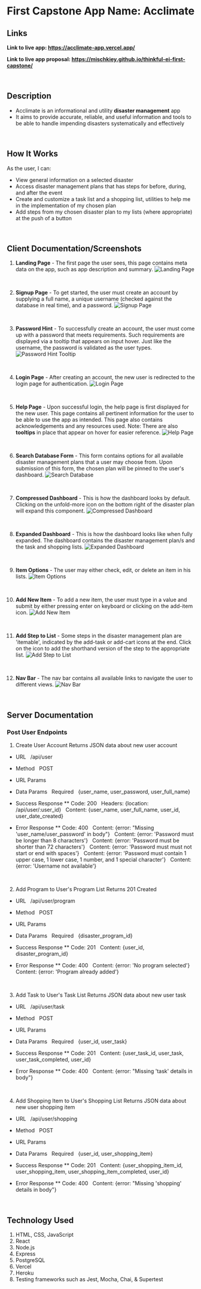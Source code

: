# First Capstone App Name: Acclimate

## Links
**Link to live app: https://acclimate-app.vercel.app/**

**Link to live app proposal: https://mischkiey.github.io/thinkful-ei-first-capstone/**

<p>&nbsp;</p>

## Description
* Acclimate is an informational and utility **disaster management** app
* It aims to provide accurate, reliable, and useful information and tools to be able to handle impending disasters systematically and effectively

<p>&nbsp;</p>

## How It Works
As the user, I can:
* View general information on a selected disaster
* Access disaster management plans that has steps for before, during, and after the event
* Create and customize a task list and a shopping list, utilities to help me in the implementation of my chosen plan
* Add steps from my chosen disaster plan to my lists (where appropriate) at the push of a button

<p>&nbsp;</p>

## Client Documentation/Screenshots

1. **Landing Page** - The first page the user sees, this page contains meta data on the app, such as app description and summary.
![Landing Page](/images/screenshots/landing-page.png)

<p>&nbsp;</p>

2. **Signup Page** - To get started, the user must create an account by supplying a full name, a unique username (checked against the database in real time), and a password.
![Signup Page](/images/screenshots/signup-page.png)

<p>&nbsp;</p>

3. **Password Hint** - To successfully create an account, the user must come up with a password that meets requirements. Such requirements are displayed via a tooltip that appears on input hover. Just like the username, the password is validated as the user types.
![Password Hint Tooltip](/images/screenshots/password-hint.png)

<p>&nbsp;</p>

4. **Login Page** - After creating an account, the new user is redirected to the login page for authentication.
![Login Page](/images/screenshots/login-page.png)

<p>&nbsp;</p>

5. **Help Page** - Upon successful login, the help page is first displayed for the new user. This page contains all pertinent information for the user to be able to use the app as intended. This page also contains acknowledgements and any resources used. Note: There are also **tooltips** in place that appear on hover for easier reference.
![Help Page](/images/screenshots/help-page.png)

<p>&nbsp;</p>

6. **Search Database Form** - This form contains options for all available disaster management plans that a user may choose from. Upon submission of this form, the chosen plan will be pinned to the user's dashboard.
![Search Database](/images/screenshots/search-database.png)
 
<p>&nbsp;</p>

7. **Compressed Dashboard** - This is how the dashboard looks by default. Clicking on the unfold-more icon on the bottom right of the disaster plan will expand this component.
![Compressed Dashboard](/images/screenshots/compressed-dashboard.png)

<p>&nbsp;</p>

8. **Expanded Dashboard** - This is how the dashboard looks like when fully expanded. The dashboard contains the disaster management plan/s and the task and shopping lists.
![Expanded Dashboard](/images/screenshots/expanded-dashboard.png)

<p>&nbsp;</p>

9. **Item Options** - The user may either check, edit, or delete an item in his lists.
![Item Options](/images/screenshots/item-options.png)

<p>&nbsp;</p>

10. **Add New Item** - To add a new item, the user must type in a value and submit by either pressing enter on keyboard or clicking on the add-item icon.
![Add New Item](/images/screenshots/add-new-item.png)

<p>&nbsp;</p>

11. **Add Step to List** - Some steps in the disaster management plan are 'itemable', indicated by the add-task or add-cart icons at the end. Click on the icon to add the shorthand version of the step to the appropriate list.
![Add Step to List](/images/screenshots/add-step-to-list.png)

<p>&nbsp;</p>

12. **Nav Bar** - The nav bar contains all available links to navigate the user to different views.
![Nav Bar](/images/screenshots/nav-bar.png)

<p>&nbsp;</p>

## Server Documentation

### Post User Endpoints

1. Create User Account
Returns JSON data about new user account

* URL
&nbsp; /api/user

* Method
&nbsp; POST

* URL Params
&nbsp;

* Data Params
&nbsp; Required
&nbsp; {user_name, user_password, user_full_name}

* Success Response
** Code: 200
&nbsp; Headers: {location: /api/user/:user_id}
&nbsp; Content: {user_name, user_full_name, user_id, user_date_created}

* Error Response
** Code: 400
&nbsp; Content: {error: "Missing 'user_name/user_password' in body"}
&nbsp; Content: {error: 'Password must be longer than 8 characters'}
&nbsp; Content: {error: 'Password must be shorter than 72 characters'}
&nbsp; Content: {error: 'Password must must not start or end with spaces'}
&nbsp; Content: {error: 'Password must contain 1 upper case, 1 lower case, 1 number, and 1 special character'}
&nbsp; Content: {error: 'Username not available'}

<p>&nbsp;</p>

2. Add Program to User's Program List
Returns 201 Created 

* URL
&nbsp; /api/user/program

* Method
&nbsp; POST

* URL Params
&nbsp;

* Data Params
&nbsp; Required
&nbsp; {disaster_program_id}

* Success Response
** Code: 201
&nbsp; Content: {user_id, disaster_program_id}

* Error Response
** Code: 400
&nbsp; Content: {error: 'No program selected'}
&nbsp; Content: {error: 'Program already added'}

<p>&nbsp;</p>

3. Add Task to User's Task List
Returns JSON data about new user task

* URL
&nbsp; /api/user/task

* Method
&nbsp; POST

* URL Params
&nbsp;

* Data Params
&nbsp; Required
&nbsp; {user_id, user_task}

* Success Response
** Code: 201
&nbsp; Content: {user_task_id, user_task, user_task_completed, user_id}

* Error Response
** Code: 400
&nbsp; Content: {error: "Missing 'task' details in body"}

<p>&nbsp;</p>

4. Add Shopping Item to User's Shopping List
Returns JSON data about new user shopping item

* URL
&nbsp; /api/user/shopping

* Method
&nbsp; POST

* URL Params
&nbsp;

* Data Params
&nbsp; Required
&nbsp; {user_id, user_shopping_item}

* Success Response
** Code: 201
&nbsp; Content: {user_shopping_item_id, user_shopping_item, user_shopping_item_completed, user_id}

* Error Response
** Code: 400
&nbsp; Content: {error: "Missing 'shopping' details in body"}

<p>&nbsp;</p>

## Technology Used
1. HTML, CSS, JavaScript
2. React
3. Node.js
4. Express
5. PostgreSQL
6. Vercel
7. Heroku
8. Testing frameworks such as Jest, Mocha, Chai, & Supertest
